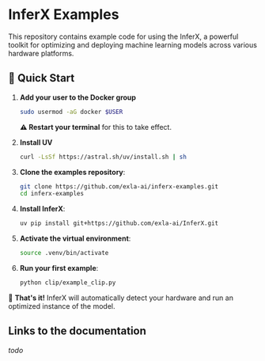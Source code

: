 # InferX Examples

This repository contains example code for using the InferX, a powerful toolkit for optimizing and deploying machine learning models across various hardware platforms.

## 🚀 Quick Start

1. **Add your user to the Docker group**
   ```bash
   sudo usermod -aG docker $USER
   ```
   **⚠️ Restart your terminal** for this to take effect.

2. **Install UV**
   ```bash
   curl -LsSf https://astral.sh/uv/install.sh | sh
   ```

3. **Clone the examples repository**:
   ```bash
   git clone https://github.com/exla-ai/inferx-examples.git
   cd inferx-examples
   ```

4. **Install InferX**:
   ```bash
   uv pip install git+https://github.com/exla-ai/InferX.git
   ```

5. **Activate the virtual environment**:
   ```bash
   source .venv/bin/activate
   ```

6. **Run your first example**:
   ```bash
   python clip/example_clip.py
   ```

🎉 **That's it!** InferX will automatically detect your hardware and run an optimized instance of the model. 


## Links to the documentation
*todo*

